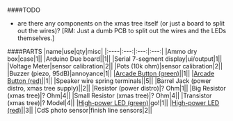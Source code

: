 ####TODO
- are there any components on the xmas tree itself (or just a board to split out the wires)? [RM: Just a dumb PCB to split out the wires and the LEDs themselves.]

####PARTS
|name|use|qty|misc|
|:----|:---:|:---:|:---:|
|Ammo dry box|case|1||
|Arduino Due board||1||
|Serial 7-segment display|ui/output|1||
|Voltage Meter|sensor calibration|2||
|Pots (10k ohm)|sensor calibration|2||
|Buzzer (piezo, 95dB)|annoyance|1||
|[Arcade Button (green)](https://www.sparkfun.com/products/9341)||1||
|[Arcade Button (red)](https://www.sparkfun.com/products/9336)||1||
|Speaker wire spring terminals||5||
|Barrel Jack (power distro, xmas tree supply)||2||
|Resistor (power distro)|? Ohm|1||
|Big Resistor (xmas tree)|? Ohm|4||
|Small Resistor (xmas tree)|? Ohm|4||
|Transistor (xmas tree)|? Model|4||
|[High-power LED (green)](https://www.sparkfun.com/products/retired/9636)|go!|1||
|[High-power LED (red)](https://www.sparkfun.com/products/retired/9634)||3||
|CdS photo sensor|finish line sensors|2||
